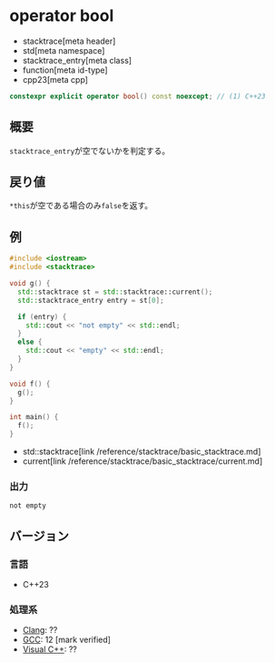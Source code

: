 # operator bool
* stacktrace[meta header]
* std[meta namespace]
* stacktrace_entry[meta class]
* function[meta id-type]
* cpp23[meta cpp]

```cpp
constexpr explicit operator bool() const noexcept; // (1) C++23
```

## 概要
`stacktrace_entry`が空でないかを判定する。


## 戻り値
`*this`が空である場合のみ`false`を返す。


## 例
```cpp example
#include <iostream>
#include <stacktrace>

void g() {
  std::stacktrace st = std::stacktrace::current();
  std::stacktrace_entry entry = st[0];

  if (entry) {
    std::cout << "not empty" << std::endl;
  }
  else {
    std::cout << "empty" << std::endl;
  }
}

void f() {
  g();
}

int main() {
  f();
}
```
* std::stacktrace[link /reference/stacktrace/basic_stacktrace.md]
* current[link /reference/stacktrace/basic_stacktrace/current.md]

### 出力
```
not empty
```


## バージョン
### 言語
- C++23

### 処理系
- [Clang](/implementation.md#clang): ??
- [GCC](/implementation.md#gcc): 12 [mark verified]
- [Visual C++](/implementation.md#visual_cpp): ??
